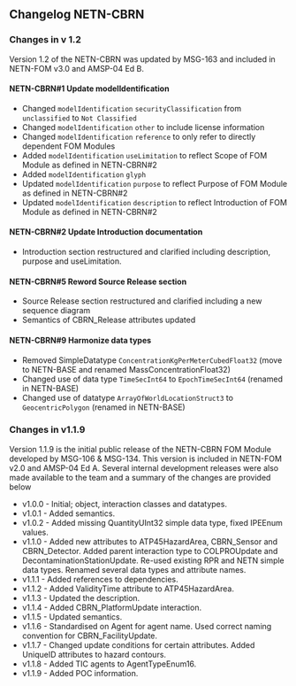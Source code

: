 ## Changelog NETN-CBRN 

### Changes in v 1.2
Version 1.2 of the NETN-CBRN was updated by MSG-163 and included in NETN-FOM v3.0 and AMSP-04 Ed B.

#### NETN-CBRN#1 Update modelIdentification
* Changed `modelIdentification` `securityClassification` from `unclassified` to `Not Classified`
* Changed `modelIdentification` `other` to include license information
* Changed `modelIdentification` `reference` to only refer to directly dependent FOM Modules
* Added `modelIdentification` `useLimitation` to reflect Scope of FOM Module as defined in NETN-CBRN#2
* Added `modelIdentification` `glyph` 
* Updated `modelIdentification` `purpose` to reflect Purpose of FOM Module as defined in NETN-CBRN#2
* Updated `modelIdentification` `description` to reflect Introduction of FOM Module as defined in NETN-CBRN#2

#### NETN-CBRN#2 Update Introduction documentation
* Introduction section restructured and clarified including description, purpose and useLimitation.

#### NETN-CBRN#5 Reword Source Release section
* Source Release section restructured and clarified including a new sequence diagram
* Semantics of CBRN_Release attributes updated

#### NETN-CBRN#9 Harmonize data types
* Removed SimpleDatatype `ConcentrationKgPerMeterCubedFloat32` (move to NETN-BASE and renamed MassConcentrationFloat32) 
* Changed use of data type `TimeSecInt64` to `EpochTimeSecInt64` (renamed in NETN-BASE) 
* Changed use of datatype `ArrayOfWorldLocationStruct3` to `GeocentricPolygon` (renamed in NETN-BASE) 


### Changes in v1.1.9
Version 1.1.9 is the initial public release of the NETN-CBRN FOM Module developed by MSG-106 & MSG-134. This version is included in NETN-FOM v2.0 and AMSP-04 Ed A. Several internal development releases were also made available to the team and a summary of the changes are provided below

* v1.0.0 - Initial; object, interaction classes and datatypes.
* v1.0.1 - Added semantics.
* v1.0.2 - Added missing QuantityUInt32 simple data type, fixed IPEEnum values.
* v1.1.0 - Added new attributes to ATP45HazardArea, CBRN_Sensor and CBRN_Detector. Added parent interaction type to COLPROUpdate and DecontaminationStationUpdate. Re-used existing RPR and NETN simple data types. Renamed several data types and attribute names.
* v1.1.1 - Added references to dependencies.
* v1.1.2 - Added ValidityTime attribute to ATP45HazardArea.
* v1.1.3 - Updated the description.
* v1.1.4 - Added CBRN_PlatformUpdate interaction.
* v1.1.5 - Updated semantics.
* v1.1.6 - Standardised on Agent for agent name. Used correct naming convention for CBRN_FacilityUpdate.
* v1.1.7 - Changed update conditions for certain attributes. Added UniqueID attributes to hazard contours.
* v1.1.8 - Added TIC agents to AgentTypeEnum16.
* v1.1.9 - Added POC information.
